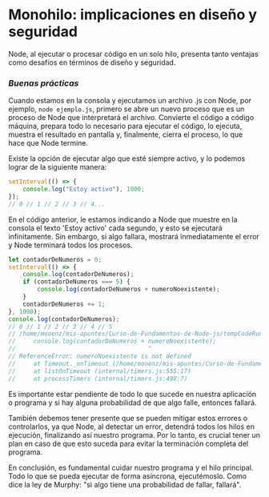 # Monohilo: implicaciones en diseño y seguridad

Node, al ejecutar o procesar código en un solo hilo, presenta tanto ventajas como desafíos en términos de diseño y seguridad.

### _Buenas prácticas_

Cuando estamos en la consola y ejecutamos un archivo .js con Node, por ejemplo, `node ejemplo.js`, primero se abre un nuevo proceso que es un proceso de Node que interpretará el archivo. Convierte el código a código máquina, prepara todo lo necesario para ejecutar el código, lo ejecuta, muestra el resultado en pantalla y, finalmente, cierra el proceso, lo que hace que Node termine.

Existe la opción de ejecutar algo que esté siempre activo, y lo podemos lograr de la siguiente manera:

```js
setInterval(() => {   
    console.log("Estoy activo"), 1000; 
}); 
// 0 // 1 // 2 // 3 // 4...
```

En el código anterior, le estamos indicando a Node que muestre en la consola el texto 'Estoy activo' cada segundo, y esto se ejecutará infinitamente. Sin embargo, si algo fallara, mostrará inmediatamente el error y Node terminará todos los procesos.

```js
let contadorDeNumeros = 0; 
setInterval(() => {   
    console.log(contadorDeNumeros);
    if (contadorDeNumeros === 5) {
        console.log(contadorDeNumeros + numeroNoexistente);
    }   
    contadorDeNumeros += 1; 
}, 1000); 
console.log(contadorDeNumeros); 
// 0 // 1 // 2 // 3 // 4 // 5 
// /home/mooenz/mis-apuntes/Curso-de-Fundamentos-de-Node-js/tempCodeRunnerFile.js:7 
//     console.log(contadorDeNumeros + numeroNoexistente); 
//                                     ^ 
// ReferenceError: numeroNoexistente is not defined 
//     at Timeout._onTimeout (/home/mooenz/mis-apuntes/Curso-de-Fundamentos-de-Node-js/tempCodeRunnerFile.js:7:37) 
//     at listOnTimeout (internal/timers.js:555:17) 
//     at processTimers (internal/timers.js:498:7)

```

Es importante estar pendiente de todo lo que sucede en nuestra aplicación o programa y si hay alguna probabilidad de que algo falle, entonces fallará.

También debemos tener presente que se pueden mitigar estos errores o controlarlos, ya que Node, al detectar un error, detendrá todos los hilos en ejecución, finalizando así nuestro programa. Por lo tanto, es crucial tener un plan en caso de que esto suceda para evitar la terminación completa del programa.

En conclusión, es fundamental cuidar nuestro programa y el hilo principal. Todo lo que se pueda ejecutar de forma asíncrona, ejecutémoslo. Como dice la ley de Murphy: "si algo tiene una probabilidad de fallar, fallará".